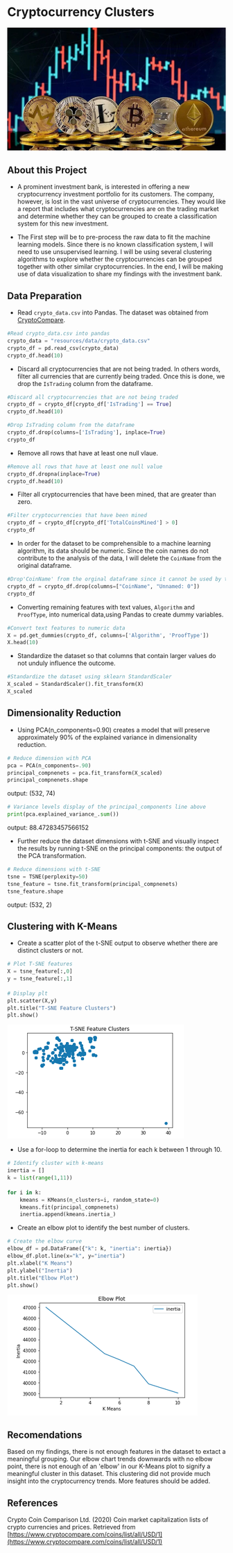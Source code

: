 # Cryptocurrency Clusters

![Hero-image](resources/images/Cryptocurrencies.jpeg)

## About this Project

* A prominent investment bank, is interested in offering a new cryptocurrency investment portfolio for its customers. The company, however, is lost in the vast universe of cryptocurrencies. They would like a report that includes what cryptocurrencies are on the trading market and determine whether they can be grouped to create a classification system for this new investment.

* The First step will be to pre-process the raw data to fit the machine learning models. Since there is no known classification system, I will need to use unsupervised learning. I will be using several clustering algorithms to explore whether the cryptocurrencies can be grouped together with other similar cryptocurrencies. In the end, I will be making use of data visualization to share my findings with the investment bank.

## Data Preparation

* Read `crypto_data.csv` into Pandas. The dataset was obtained from [CryptoCompare](https://min-api.cryptocompare.com/data/all/coinlist).

```python
#Read crypto_data.csv into pandas
crypto_data = "resources/data/crypto_data.csv"
crypto_df = pd.read_csv(crypto_data)
crypto_df.head(10)
```

* Discard all cryptocurrencies that are not being traded. In others words, filter all currencies that are currently being traded. 
Once this is done, we drop the `IsTrading` column from the dataframe.

```python
#Discard all cryptocurrencies that are not being traded
crypto_df = crypto_df[crypto_df['IsTrading'] == True]
crypto_df.head(10)
```

```python
#Drop IsTrading column from the dataframe
crypto_df.drop(columns=['IsTrading'], inplace=True)
crypto_df
```

* Remove all rows that have at least one null vlaue.

```python
#Remove all rows that have at least one null value
crypto_df.dropna(inplace=True)
crypto_df.head(10)
```

* Filter all cryptocurrencies that have been mined, that are greater than zero.

```python
#Filter cryptocurrencies that have been mined
crypto_df = crypto_df[crypto_df['TotalCoinsMined'] > 0]
crypto_df
```

* In order for the dataset to be comprehensible to a machine learning algorithm, its data should be numeric. Since the coin names do not contribute to the analysis of the data, I will delete the `CoinName` from the original dataframe.

```python
#Drop'CoinName' from the orginal dataframe since it cannot be used by the clustering Algorithm
crypto_df = crypto_df.drop(columns=["CoinName", "Unnamed: 0"])
crypto_df
```

* Converting remaining features with text values, `Algorithm` and `ProofType`, into numerical data,using Pandas to create dummy variables.

```python
#Convert text features to numeric data
X = pd.get_dummies(crypto_df, columns=['Algorithm', 'ProofType'])
X.head(10)
```

* Standardize the dataset so that columns that contain larger values do not unduly influence the outcome.

```python
#Standardize the dataset using sklearn StandardScaler
X_scaled = StandardScaler().fit_transform(X)
X_scaled
```

## Dimensionality Reduction

* Using PCA(n_components=0.90) creates a model that will preserve approximately 90% of the explained variance in dimensionality reduction.

```python
# Reduce dimension with PCA 
pca = PCA(n_components=.90)
principal_compnenets = pca.fit_transform(X_scaled)
principal_compnenets.shape
```
output: (532, 74)

```python
# Variance levels display of the principal_components line above
print(pca.explained_variance_.sum())
```
output: 88.47283457566152

* Further reduce the dataset dimensions with t-SNE and visually inspect the results by running t-SNE on the principal components: the output of the PCA transformation.

```python
# Reduce dimensions with t-SNE
tsne = TSNE(perplexity=50)
tsne_feature = tsne.fit_transform(principal_compnenets)
tsne_feature.shape
```
output: (532, 2)

## Clustering with K-Means

* Create a scatter plot of the t-SNE output to observe whether there are distinct clusters or not.

```python
# Plot T-SNE features
X = tsne_feature[:,0]
y = tsne_feature[:,1]

# Display plt
plt.scatter(X,y)
plt.title("T-SNE Feature Clusters")
plt.show()
```
![T-SNE-Clusters](resources/images/T-SNE-Feature-Clusters.png)

* Use a for-loop to determine the inertia for each k between 1 through 10.

```python
# Identify cluster with k-means
inertia = []
k = list(range(1,11))

for i in k:
    kmeans = KMeans(n_clusters=i, random_state=0)
    kmeans.fit(principal_compnenets)
    inertia.append(kmeans.inertia_)
```

* Create an elbow plot to identify the best number of clusters.

```python
# Create the elbow curve
elbow_df = pd.DataFrame({"k": k, "inertia": inertia})
elbow_df.plot.line(x="k", y="inertia")
plt.xlabel("K Means")
plt.ylabel("Inertia")
plt.title("Elbow Plot")
plt.show()
```
![elbow-curve](resources/images/elbow-curve.png)

## Recomendations
Based on my findings, there is not enough features in the dataset to extact a meaningful grouping. Our elbow chart trends downwards with no elbow point,  there is not enough of an 'elbow' in our K-Means plot to signify a meaningful cluster in this dataset. This clustering did not provide much insight into the cryptocurrency trends. More features should be added.

## References

Crypto Coin Comparison Ltd. (2020) Coin market capitalization lists of crypto currencies and prices. Retrieved from [https://www.cryptocompare.com/coins/list/all/USD/1](https://www.cryptocompare.com/coins/list/all/USD/1)
